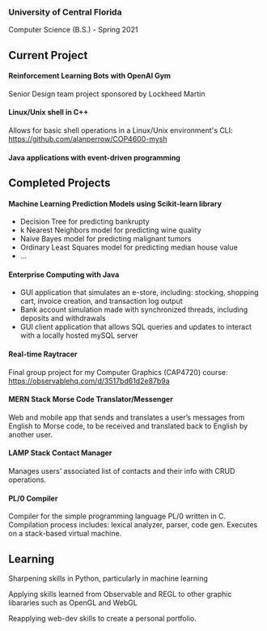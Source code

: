 ### University of Central Florida
Computer Science (B.S.) - Spring 2021

## Current Project
#### Reinforcement Learning Bots with OpenAI Gym
Senior Design team project sponsored by Lockheed Martin

#### Linux/Unix shell in C++
Allows for basic shell operations in a Linux/Unix environment's CLI: https://github.com/alanperrow/COP4600-mysh

#### Java applications with event-driven programming

## Completed Projects
#### Machine Learning Prediction Models using Scikit-learn library
 * Decision Tree for predicting bankrupty
 * k Nearest Neighbors model for predicting wine quality
 * Naive Bayes model for predicting malignant tumors
 * Ordinary Least Squares model for predicting median house value
 * ...

#### Enterprise Computing with Java
 * GUI application that simulates an e-store, including: stocking, shopping cart, invoice creation, and transaction log output
 * Bank account simulation made with synchronized threads, including deposits and withdrawals
 * GUI client application that allows SQL queries and updates to interact with a locally hosted mySQL server

#### Real-time Raytracer
Final group project for my Computer Graphics (CAP4720) course: https://observablehq.com/d/3517bd61d2e87b9a

#### MERN Stack Morse Code Translator/Messenger
Web and mobile app that sends and translates a user’s messages from English to Morse code, to be received and translated back to English by another user.

#### LAMP Stack Contact Manager
Manages users’ associated list of contacts and their info with CRUD operations.

#### PL/0 Compiler
Compiler for the simple programming language PL/0 written in C. Compilation process includes: lexical analyzer, parser, code gen. Executes on a stack-based virtual machine.

## Learning
Sharpening skills in Python, particularly in machine learning

Applying skills learned from Observable and REGL to other graphic libararies such as OpenGL and WebGL

Reapplying web-dev skills to create a personal portfolio.

<!--
**alanperrow/alanperrow** is a ✨ _special_ ✨ repository because its `README.md` (this file) appears on your GitHub profile.

Here are some ideas to get you started:

- 🔭 I’m currently working on ...
- 🌱 I’m currently learning ...
- 👯 I’m looking to collaborate on ...
- 🤔 I’m looking for help with ...
- 💬 Ask me about ...
- 📫 How to reach me: ...
- 😄 Pronouns: ...
- ⚡ Fun fact: ...
-->
